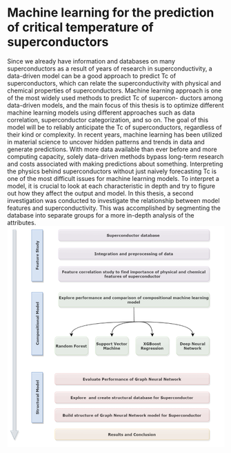 # Machine learning for the prediction of critical temperature of superconductors
Since we already have information and databases on many superconductors as a result of
years of research in superconductivity, a data-driven model can be a good approach to predict
Tc of superconductors, which can relate the superconductivity with physical and chemical
properties of superconductors. Machine learning approach is one of the most widely used methods to predict Tc of supercon-
ductors among data-driven models, and the main focus of this thesis is to optimize different
machine learning models using different approaches such as data correlation, superconductor
categorization, and so on. The goal of this model will be to reliably anticipate the Tc of
superconductors, regardless of their kind or complexity. In recent years, machine learning has
been utilized in material science to uncover hidden patterns and trends in data and generate
predictions. With more data available than ever before and more computing capacity, solely
data-driven methods bypass long-term research and costs associated with making predictions
about something.
Interpreting the physics behind superconductors without just naively forecasting Tc is one
of the most difficult issues for machine learning models. To interpret a model, it is crucial
to look at each characteristic in depth and try to figure out how they affect the output and
model. In this thesis, a second investigation was conducted to investigate the relationship
between model features and superconductivity. This was accomplished by segmenting the
database into separate groups for a more in-depth analysis of the attributes.
![Image](pictures/mainpic.png)

